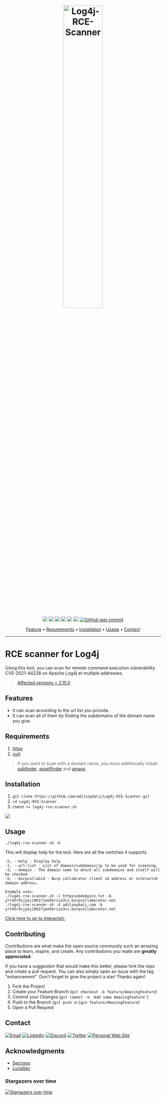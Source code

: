 <h1 align="center">
  <img src="https://i.ibb.co/d628X2Z/logo.png" alt="Log4j-RCE-Scanner" width="50%"></a>
  <br>
</h1>

<p align="center">
<a href="https://github.com/adilsoybali/Log4j-RCE-Scanner/releases/tag/v1.0"><img src="https://img.shields.io/badge/release-v1-brightgreen?style=flat"></a>
<a href="https://github.com/adilsoybali/Log4j-RCE-Scanner/stargazers"><img src="https://img.shields.io/github/stars/adilsoybali/Log4j-RCE-Scanner.svg?style=flat"></a>
<a href="https://img.shields.io/github/forks/adilsoybali/Log4j-RCE-Scanner?style=flat"><img src="https://img.shields.io/github/forks/adilsoybali/Log4j-RCE-Scanner?style=flat"></a>
<a href="https://github.com/adilsoybali/Log4j-RCE-Scanner/issues"><img src="https://img.shields.io/github/issues/adilsoybali/Log4j-RCE-Scanner.svg?style=flat"></a>
<a href="https://github.com/adilsoybali/Log4j-RCE-Scanner/"><img src="https://img.shields.io/github/repo-size/adilsoybali/Log4j-RCE-Scanner.svg?style=flat"></a>
<a href="https://github.com/adilsoybali/Log4j-RCE-Scanner/blob/master/LICENSE"><img src="https://img.shields.io/github/license/adilsoybali/Log4j-RCE-Scanner.svg?style=flat"></a>
<a href="https://twitter.com/adilsoybali"><img alt="GitHub last commit" src="https://img.shields.io/github/last-commit/adilsoybali/Log4j-RCE-Scanner">
</p>
<p align="center">
  <a href="https://github.com/adilsoybali/Log4j-RCE-Scanner#Features">Feature</a> •
  <a href="https://github.com/adilsoybali/Log4j-RCE-Scanner#Requirements">Requirements</a> •
  <a href="https://github.com/adilsoybali/Log4j-RCE-Scanner#Installation">Installation</a> •
  <a href="https://github.com/adilsoybali/Log4j-RCE-Scanner#Usage">Usage</a> •
  <a href="https://github.com/adilsoybali/Log4j-RCE-Scanner#Contact">Contact</a>
</p>

---
      
# RCE scanner for Log4j
Using this tool, you can scan for remote command execution vulnerability CVE-2021-44228 on Apache Log4j at multiple addresses.
> [Affected versions < 2.15.0](https://logging.apache.org/log4j/2.x/security.html)
## Features
- It can scan according to the url list you provide.
- It can scan all of them by finding the subdomains of the domain name you give.
## Requirements
1. [httpx](https://github.com/projectdiscovery/httpx)
2. [curl](https://curl.se/download.html)
> If you want to scan with a domain name, you must additionally install [subfinder](https://github.com/projectdiscovery/subfinder), [assetfinder](https://github.com/tomnomnom/assetfinder) and [amass](https://github.com/OWASP/Amass).
## Installation
 1. `git clone https://github.com/adilsoybali/Log4j-RCE-Scanner.git`
 2. `cd Log4j-RCE-Scanner`
 3. `chmod +x log4j-rce-scanner.sh`
 
 
<a href="https://github.com/adilsoybali/Log4j-RCE-Scanner#Installation"><img src="https://i.ibb.co/dkxsydt/Log4j-RCEScanner.png"></a>
## Usage

    ./log4j-rce-scanner.sh -h

This will display help for the tool. Here are all the switches it supports.


    -h, --help - Display help
    -l, --url-list - List of domain/subdomain/ip to be used for scanning.
    -d, --domain - The domain name to which all subdomains and itself will be checked.
    -b, --burpcollabid - Burp collabrator client id address or interactsh domain address.
    
    Example uses:
    ./log4j-rce-scanner.sh -l httpxsubdomains.txt -b yrt45r4sjyoj19617jem5briio3cs.burpcollaborator.net
    ./log4j-rce-scanner.sh -d adilsoybali.com -b yrt45r4sjyoj19617jem5briio3cs.burpcollaborator.net

[Click here to go to Interactsh.](https://app.interactsh.com/#/)

## Contributing

Contributions are what make the open source community such an amazing place to learn, inspire, and create. Any contributions you make are  **greatly appreciated**.

If you have a suggestion that would make this better, please fork the repo and create a pull request. You can also simply open an issue with the tag "enhancement". Don't forget to give the project a star! Thanks again!

1.  Fork the Project
2.  Create your Feature Branch (`git checkout -b feature/AmazingFeature`)
3.  Commit your Changes (`git commit -m 'Add some AmazingFeature'`)
4.  Push to the Branch (`git push origin feature/AmazingFeature`)
5.  Open a Pull Request

## Contact

<p>
<a href="mailto:adil.soybali@seccops.com" target="_blank"><img align="center" src="https://img.shields.io/static/v1?style=for-the-badge&message=Email&color=EA4335&logo=Gmail&logoColor=FFFFFF&label=" alt="Email" /></a>
<a href="https://linkedin.com/in/adilsoybali" target="_blank"><img align="center" src="https://img.shields.io/badge/LinkedIn-0077B5?style=for-the-badge&logo=linkedin&logoColor=white" alt="Linkedin" /></a>
<a href="https://discord.com/channels/@AdilSoybali#0044" target="_blank"><img align="center" src="https://img.shields.io/badge/Discord-7289DA?style=for-the-badge&logo=discord&logoColor=white" alt="Discord" /></a>
<a href="https://twitter.com/adilsoybali" target="_blank"><img align="center" src="https://img.shields.io/badge/Twitter-1DA1F2?style=for-the-badge&logo=twitter&logoColor=white" alt="Twitter" /></a>
<a href="https://adilsoybali.com/#contact" target="_blank"><img align="center" src="https://img.shields.io/badge/adilsoybali.com-448cec?style=for-the-badge&logo=koding&logoColor=white" alt="Personal Web Site" /></a>
</p>

## Acknowledgments

-   [Seccops](https://seccops.com/)
-   [LunaSec](https://www.lunasec.io/docs/blog/log4j-zero-day/)

### Stargazers over time
[![Stargazers over time](https://starchart.cc/adilsoybali/Log4j-RCE-Scanner.svg)](https://starchart.cc/adilsoybali/Log4j-RCE-Scanner)
